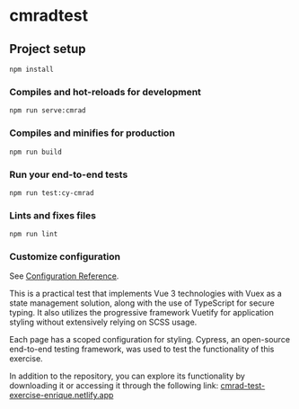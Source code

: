 # cmradtest

## Project setup
```
npm install
```

### Compiles and hot-reloads for development
```
npm run serve:cmrad
```

### Compiles and minifies for production
```
npm run build
```


### Run your end-to-end tests
```
npm run test:cy-cmrad
```

### Lints and fixes files
```
npm run lint
```

### Customize configuration
See [Configuration Reference](https://cli.vuejs.org/config/).


This is a practical test that implements Vue 3 technologies with Vuex as a state management solution, along with the use of TypeScript for secure typing. It also utilizes the progressive framework Vuetify for application styling without extensively relying on SCSS usage.

Each page has a scoped configuration for styling. Cypress, an open-source end-to-end testing framework, was used to test the functionality of this exercise.

In addition to the repository, you can explore its functionality by downloading it or accessing it through the following link: [cmrad-test-exercise-enrique.netlify.app](https://cmrad-test-excersise-enrique.netlify.app/)
